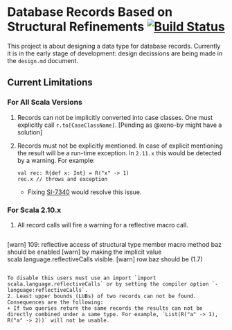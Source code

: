 Database Records Based on Structural Refinements [![Build Status](https://travis-ci.org/vjovanov/refined-records.png?branch=master)](https://travis-ci.org/vjovanov/refined-records)
================================================

This project is about designing a data type for database records. Currently it is in the early stage of development: design decissions are being made in the `design.md` document.

## Current Limitations
### For All Scala Versions

1. Records can not be implicitly converted into case classes. One must explicitly call `r.to[CaseClassName]`. [Pending as @xeno-by might have a solution]
2. Records must not be explicitly mentioned. In case of explicit mentioning the result will be a run-time exception. In `2.11.x` this would be detected by a warning. For example:

   ```
   val rec: R{def x: Int} = R("x" -> 1)
   rec.x // throws and exception
   ```
   + Fixing [SI-7340](https://issues.scala-lang.org/browse/SI-7340) would resolve this issue.

### For Scala 2.10.x

1. All record calls will fire a warning for a reflective macro call.
   
   ```
[warn] 109: reflective access of structural type member macro method baz should be enabled
[warn] by making the implicit value scala.language.reflectiveCalls visible.
[warn]     row.baz should be (1.7)
   ```

   To disable this users must use an import `import scala.language.reflectiveCalls` or by setting the compiler option `-language:reflectiveCalls`.
2. Least upper bounds (LUBs) of two records can not be found. Consequences are the following: 
   + If two queries return the same records the results can not be directly combined under a same type. For example, `List(R("a" -> 1), R("a" -> 2))` will not be usable.
